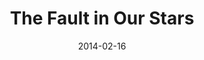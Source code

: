 ---
date: 2014-02-16
dateYear: 2014
isbn: 9780142424179
title: The Fault in Our Stars
description: "Despite the medical miracle that has bought her a few more years, Hazel has never been anything but terminal, but when Augustus Waters suddenly appears at the Cancer Kid Support Group, Hazel's story is about to be rewritten."
cover: cover-the-fault-in-our-stars.jpeg
coverGoogle: https://books.google.com/books/content?id=QiLaCwAAQBAJ&printsec=frontcover&img=1&zoom=1&edge=curl&source=gbs_api
pageCount: 338
authors: John Green
publishers: Penguin Books
published: 2012
publishedYear: 2011
shelves:
- fiction
---